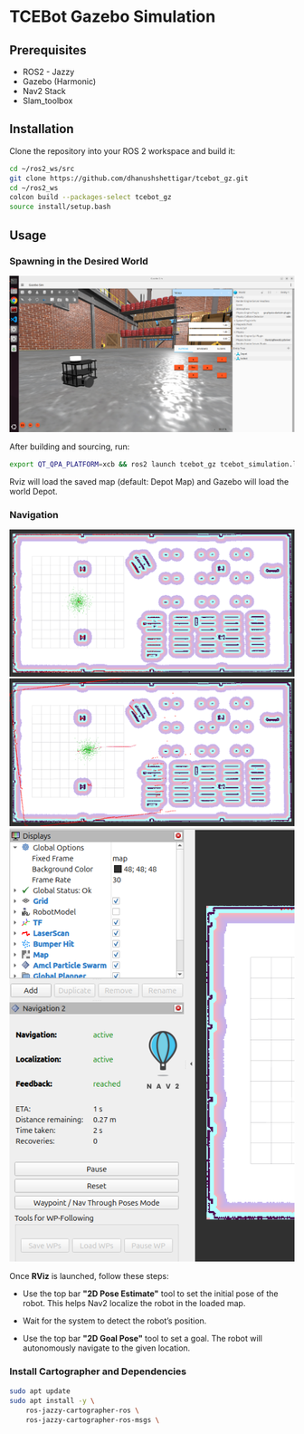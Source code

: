 # TCEBot Gazebo Simulation

## Prerequisites
- ROS2 - Jazzy
- Gazebo (Harmonic)
- Nav2 Stack
- Slam_toolbox

## Installation

Clone the repository into your ROS 2 workspace and build it:

```bash
cd ~/ros2_ws/src
git clone https://github.com/dhanushshettigar/tcebot_gz.git
cd ~/ros2_ws
colcon build --packages-select tcebot_gz
source install/setup.bash
```

## Usage

### Spawning in the Desired World

![TCE ROBOT Spwan](https://raw.githubusercontent.com/dhanushshettigar/tcebot_gz/refs/heads/main/media/gz-sim.png)

After building and sourcing, run:

```bash
export QT_QPA_PLATFORM=xcb && ros2 launch tcebot_gz tcebot_simulation.launch.py headless:=False
```

Rviz will load the saved map (default: Depot Map) and Gazebo will load the world Depot.

### Navigation

![TCE ROBOT Spwan](https://raw.githubusercontent.com/dhanushshettigar/tcebot_gz/refs/heads/main/media/nav2-1.png)
![TCE ROBOT Spwan](https://raw.githubusercontent.com/dhanushshettigar/tcebot_gz/refs/heads/main/media/nav2-2.png)
![TCE ROBOT Spwan](https://raw.githubusercontent.com/dhanushshettigar/tcebot_gz/refs/heads/main/media/nav2-c.png)

Once **RViz** is launched, follow these steps:

- Use the top bar **"2D Pose Estimate"** tool to set the initial pose of the robot. This helps Nav2 localize the robot in the loaded map.

- Wait for the system to detect the robot’s position.

- Use the top bar **"2D Goal Pose"** tool to set a goal. The robot will autonomously navigate to the given location.

### Install Cartographer and Dependencies

```bash
sudo apt update
sudo apt install -y \
    ros-jazzy-cartographer-ros \
    ros-jazzy-cartographer-ros-msgs \
```
